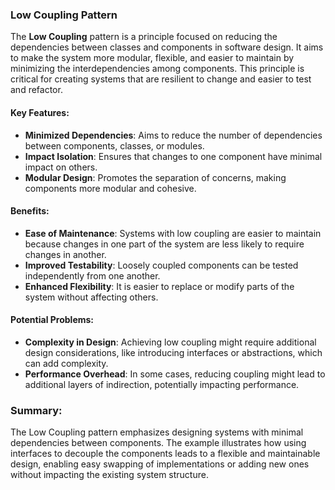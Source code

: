 ### Low Coupling Pattern

The **Low Coupling** pattern is a principle focused on reducing the dependencies between classes and components in software design. It aims to make the system more modular, flexible, and easier to maintain by minimizing the interdependencies among components. This principle is critical for creating systems that are resilient to change and easier to test and refactor.

#### Key Features:
- **Minimized Dependencies**: Aims to reduce the number of dependencies between components, classes, or modules.
- **Impact Isolation**: Ensures that changes to one component have minimal impact on others.
- **Modular Design**: Promotes the separation of concerns, making components more modular and cohesive.

#### Benefits:
- **Ease of Maintenance**: Systems with low coupling are easier to maintain because changes in one part of the system are less likely to require changes in another.
- **Improved Testability**: Loosely coupled components can be tested independently from one another.
- **Enhanced Flexibility**: It is easier to replace or modify parts of the system without affecting others.

#### Potential Problems:
- **Complexity in Design**: Achieving low coupling might require additional design considerations, like introducing interfaces or abstractions, which can add complexity.
- **Performance Overhead**: In some cases, reducing coupling might lead to additional layers of indirection, potentially impacting performance.

### Summary:
The Low Coupling pattern emphasizes designing systems with minimal dependencies between components. The example illustrates how using interfaces to decouple the components leads to a flexible and maintainable design, enabling easy swapping of implementations or adding new ones without impacting the existing system structure.
